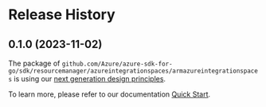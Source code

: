 # Release History

## 0.1.0 (2023-11-02)

The package of `github.com/Azure/azure-sdk-for-go/sdk/resourcemanager/azureintegrationspaces/armazureintegrationspaces` is using our [next generation design principles](https://azure.github.io/azure-sdk/general_introduction.html).

To learn more, please refer to our documentation [Quick Start](https://aka.ms/azsdk/go/mgmt).